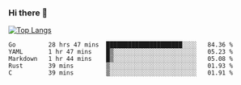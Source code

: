 ### Hi there 👋

<!--
**3Xpl0it3r/3Xpl0it3r** is a ✨ _special_ ✨ repository because its `README.md` (this file) appears on your GitHub profile.

Here are some ideas to get you started:

- 🔭 I’m currently working on ...
- 🌱 I’m currently learning ...
- 👯 I’m looking to collaborate on ...
- 🤔 I’m looking for help with ...
- 💬 Ask me about ...
- 📫 How to reach me: ...
- 😄 Pronouns: ...
- ⚡ Fun fact: ...
-->


[![Top Langs](https://github-readme-stats.vercel.app/api/top-langs/?username=3Xpl0it3r&layout=compact)](https://github.com/3Xpl0it3r/3Xpl0it3r)

<!--START_SECTION:waka-->
```text
Go         28 hrs 47 mins  █████████████████████░░░░   84.36 % 
YAML       1 hr 47 mins    █▒░░░░░░░░░░░░░░░░░░░░░░░   05.23 % 
Markdown   1 hr 44 mins    █▒░░░░░░░░░░░░░░░░░░░░░░░   05.08 % 
Rust       39 mins         ▒░░░░░░░░░░░░░░░░░░░░░░░░   01.93 % 
C          39 mins         ▒░░░░░░░░░░░░░░░░░░░░░░░░   01.91 % 
```
<!--END_SECTION:waka-->
